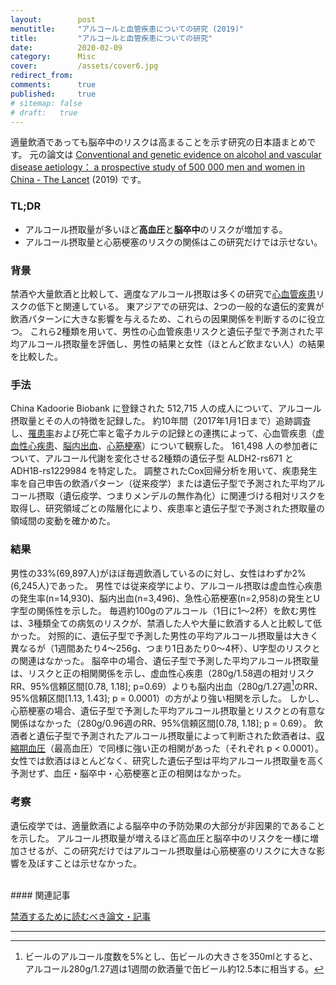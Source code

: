 ```yaml
---
layout:        post
menutitle:     "アルコールと血管疾患についての研究 (2019)"
title:         "アルコールと血管疾患についての研究"
date:          2020-02-09
category:      Misc
cover:         /assets/cover6.jpg
redirect_from:
comments:      true
published:     true
# sitemap: false
# draft:   true
---
```


適量飲酒であっても脳卒中のリスクは高まることを示す研究の日本語まとめです。
元の論文は
[Conventional and genetic evidence on alcohol and vascular disease aetiology： a prospective study of 500 000 men and women in China - The Lancet](https://www.thelancet.com/journals/lancet/article/PIIS0140-6736%2818%2931772-0/fulltext) (2019)
です。

### TL;DR
- アルコール摂取量が多いほど**高血圧**と**脳卒中**のリスクが増加する。
- アルコール摂取量と心筋梗塞のリスクの関係はこの研究だけでは示せない。

### 背景
禁酒や大量飲酒と比較して、適度なアルコール摂取は多くの研究で[心血管疾患](https://ja.wikipedia.org/wiki/%E5%BF%83%E8%A1%80%E7%AE%A1%E7%96%BE%E6%82%A3)リスクの低下と関連している。
東アジアでの研究は、2つの一般的な遺伝的変異が飲酒パターンに大きな影響を与えるため、これらの因果関係を判断するのに役立つ。
これら2種類を用いて、男性の心血管疾患リスクと遺伝子型で予測された平均アルコール摂取量を評価し、男性の結果と女性（ほとんど飲まない人）の結果を比較した。

### 手法
China Kadoorie Biobank に登録された 512,715 人の成人について、アルコール摂取量とその人の特徴を記録した。
約10年間（2017年1月1日まで）追跡調査し、[罹患率](https://ja.wikipedia.org/wiki/%E7%BD%B9%E6%82%A3%E7%8E%87)および死亡率と電子カルテの記録との連携によって、心血管疾患（[虚血性心疾患](https://ja.wikipedia.org/wiki/%E8%99%9A%E8%A1%80%E6%80%A7%E5%BF%83%E7%96%BE%E6%82%A3)、[脳内出血](https://ja.wikipedia.org/wiki/%E8%84%B3%E5%86%85%E5%87%BA%E8%A1%80)、[心筋梗塞](https://ja.wikipedia.org/wiki/%E5%BF%83%E7%AD%8B%E6%A2%97%E5%A1%9E)）について観察した。
161,498 人の参加者について、アルコール代謝を変化させる2種類の遺伝子型 ALDH2-rs671 と ADH1B-rs1229984 を特定した。
調整されたCox回帰分析を用いて、疾患発生率を自己申告の飲酒パターン（従来疫学）または遺伝子型で予測された平均アルコール摂取（遺伝疫学、つまりメンデルの無作為化）に関連づける相対リスクを取得し、研究領域ごとの階層化により、疾患率と遺伝子型で予測された摂取量の領域間の変動を確かめた。

### 結果
男性の33%(69,897人)がほぼ毎週飲酒しているのに対し、女性はわずか2%(6,245人)であった。
男性では従来疫学により、アルコール摂取は虚血性心疾患の発生率(n=14,930)、脳内出血(n=3,496)、急性心筋梗塞(n=2,958)の発生とU字型の関係性を示した。
毎週約100gのアルコール（1日に1〜2杯）を飲む男性は、3種類全ての病気のリスクが、禁酒した人や大量に飲酒する人と比較して低かった。
対照的に、遺伝子型で予測した男性の平均アルコール摂取量は大きく異なるが（1週間あたり4〜256g、つまり1日あたり0〜4杯）、U字型のリスクとの関連はなかった。
脳卒中の場合、遺伝子型で予測した平均アルコール摂取量は、リスクと正の相関関係を示し、虚血性心疾患（280g/1.58週の相対リスクRR、95%信頼区間\[0.78, 1.18]; p=0.69）よりも脳内出血（280g/1.27週[^calc]のRR、95%信頼区間\[1.13, 1.43]; p = 0.0001）の方がより強い相関を示した。
しかし、心筋梗塞の場合、遺伝子型で予測した平均アルコール摂取量とリスクとの有意な関係はなかった（280g/0.96週のRR、95%信頼区間\[0.78, 1.18]; p = 0.69）。
飲酒者と遺伝子型で予測されたアルコール摂取量によって判断された飲酒者は、[収縮期血圧](https://ja.wikipedia.org/wiki/%E5%8F%8E%E7%B8%AE%E6%9C%9F%E8%A1%80%E5%9C%A7)（最高血圧）で同様に強い正の相関があった（それぞれ p < 0.0001）。
女性では飲酒はほとんどなく、研究した遺伝子型は平均アルコール摂取量を高く予測せず、血圧・脳卒中・心筋梗塞と正の相関はなかった。

### 考察
遺伝疫学では、適量飲酒による脳卒中の予防効果の大部分が非因果的であることを示した。
アルコール摂取量が増えるほど高血圧と脳卒中のリスクを一様に増加させるが、この研究だけではアルコール摂取量は心筋梗塞のリスクに大きな影響を及ぼすことは示せなかった。


<br>
#### 関連記事

[禁酒するために読むべき論文・記事](giving-up-drinking-alcohol)

-----

[^calc]: ビールのアルコール度数を5%とし、缶ビールの大きさを350mlとすると、アルコール280g/1.27週は1週間の飲酒量で缶ビール約12.5本に相当する。

<!--
参考文献
- [「適量のアルコールは体にいい」は本当か？](http://nakasekochiropractic.com/alcoholflawd/)
-->
